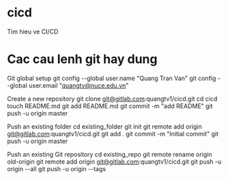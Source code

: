 # cicd
Tim hieu ve CI/CD

# Cac cau lenh git hay dung

Git global setup
git config --global user.name "Quang Tran Van"
git config --global user.email "quangtv@nuce.edu.vn"

Create a new repository
git clone git@gitlab.com:quangtv1/cicd.git
cd cicd
touch README.md
git add README.md
git commit -m "add README"
git push -u origin master

Push an existing folder
cd existing_folder
git init
git remote add origin git@gitlab.com:quangtv1/cicd.git
git add .
git commit -m "Initial commit"
git push -u origin master

Push an existing Git repository
cd existing_repo
git remote rename origin old-origin
git remote add origin git@gitlab.com:quangtv1/cicd.git
git push -u origin --all
git push -u origin --tags
